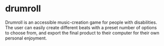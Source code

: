 # drumroll
Drumroll is an accessible music-creation game for people with disabilities.  The user can easily create different beats with a preset number of options to choose from, and export the final product to their computer for their own personal enjoyment.
